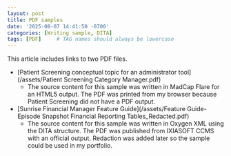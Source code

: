 ```yaml
---
layout: post
title: PDF samples
date: '2025-08-07 14:41:50 -0700'
categories: [Writing sample, DITA]
tags: [PDF]     # TAG names should always be lowercase
---
```

This article includes links to two PDF files. 
- [Patient Screening conceptual topic for an administrator tool](/assets/Patient Screening Category Manager.pdf)
  - The source content for this sample was written in MadCap Flare for an HTML5 output. The PDF was printed from my browser because Patient Screening did not have a PDF output.
- [Sunrise Financial Manager Feature Guide](/assets/Feature Guide-Episode Snapshot Financial Reporting Tables_Redacted.pdf)
  - The source content for this sample was written in Oxygen XML using the DITA structure. The PDF was published from IXIASOFT CCMS with an official output. Redaction was added later so the sample could be used in my portfolio.
